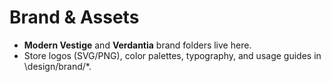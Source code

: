 # Brand & Assets

- **Modern Vestige** and **Verdantia** brand folders live here.
- Store logos (SVG/PNG), color palettes, typography, and usage guides in \design/brand/*\.

